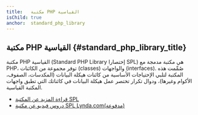 ```yaml
---
title:   مكتبة PHP القياسية
isChild: true
anchor:  standard_php_library
---
```


## مكتبة PHP القياسية {#standard_php_library_title}

مكتبة PHP القياسية (Standard PHP Library إختصارا SPL) هي مكتبة مدمجة مع PHP، توفر مجموعة من الكائنات (classes) والواجهات (interfaces).
صُمِّمت هذه المكتبة لتلبي الإحتياجات الأساسية من كائنات هيكلة البيانات (المكدسات، الصفوف، الأكوام وغيرها)، ودوال تكرار تختصر عمل هيكلة البيانات في كائناتك التي تطبق واجهات المكتبة القياسية.

* [قراءة المزيد عن المكتبة SPL][spl]
* [دروس فيديو عن مكتبة SPL Lynda.com(مدفوعة)][spllynda]


[spl]: http://php.net/book.spl
[spllynda]: http://www.lynda.com/PHP-tutorials/Up-Running-Standard-PHP-Library/175038-2.html
